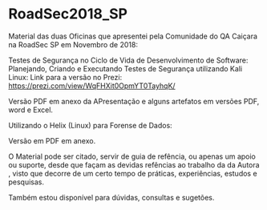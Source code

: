 # RoadSec2018_SP
Material das duas Oficinas que apresentei pela Comunidade do QA Caiçara na RoadSec SP em Novembro de 2018:

Testes de Segurança no Ciclo de Vida de Desenvolvimento de Software:  Planejando, Criando e Executando Testes de Segurança utilizando Kali Linux:
Link para a versão no Prezi:
https://prezi.com/view/WqFHXit0OpmYT0TayhqK/

Versão PDF em anexo da APresentação e alguns artefatos em versões PDF, word e Excel.

Utilizando o Helix (Linux) para Forense de Dados:

Versão em PDF em anexo.


O Material pode ser citado, servir de guia de refência, ou apenas um apoio ou suporte, desde que façam as devidas refências ao trabalho da da Autora , visto que decorre de um certo tempo de práticas, experiências, estudos e pesquisas.

Também estou disponível para dúvidas, consultas e sugetões.
